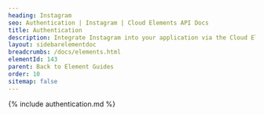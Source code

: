 ```yaml
---
heading: Instagram
seo: Authentication | Instagram | Cloud Elements API Docs
title: Authentication
description: Integrate Instagram into your application via the Cloud Elements APIs.
layout: sidebarelementdoc
breadcrumbs: /docs/elements.html
elementId: 143
parent: Back to Element Guides
order: 10
sitemap: false
---
```


{% include authentication.md %}
